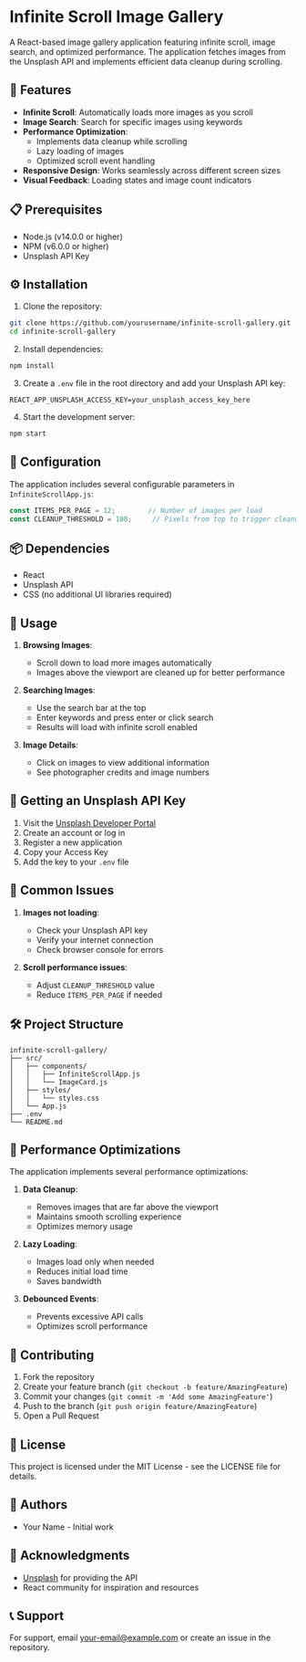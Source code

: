 # Infinite Scroll Image Gallery

A React-based image gallery application featuring infinite scroll, image search, and optimized performance. The application fetches images from the Unsplash API and implements efficient data cleanup during scrolling.

## 🚀 Features

- **Infinite Scroll**: Automatically loads more images as you scroll
- **Image Search**: Search for specific images using keywords
- **Performance Optimization**: 
  - Implements data cleanup while scrolling
  - Lazy loading of images
  - Optimized scroll event handling
- **Responsive Design**: Works seamlessly across different screen sizes
- **Visual Feedback**: Loading states and image count indicators

## 📋 Prerequisites

- Node.js (v14.0.0 or higher)
- NPM (v6.0.0 or higher)
- Unsplash API Key

## ⚙️ Installation

1. Clone the repository:
```bash
git clone https://github.com/yourusername/infinite-scroll-gallery.git
cd infinite-scroll-gallery
```

2. Install dependencies:
```bash
npm install
```

3. Create a `.env` file in the root directory and add your Unsplash API key:
```env
REACT_APP_UNSPLASH_ACCESS_KEY=your_unsplash_access_key_here
```

4. Start the development server:
```bash
npm start
```

## 🔧 Configuration

The application includes several configurable parameters in `InfiniteScrollApp.js`:

```javascript
const ITEMS_PER_PAGE = 12;        // Number of images per load
const CLEANUP_THRESHOLD = 100;     // Pixels from top to trigger cleanup
```

## 📦 Dependencies

- React
- Unsplash API
- CSS (no additional UI libraries required)

## 🎯 Usage

1. **Browsing Images**:
   - Scroll down to load more images automatically
   - Images above the viewport are cleaned up for better performance

2. **Searching Images**:
   - Use the search bar at the top
   - Enter keywords and press enter or click search
   - Results will load with infinite scroll enabled

3. **Image Details**:
   - Click on images to view additional information
   - See photographer credits and image numbers

## 🔑 Getting an Unsplash API Key

1. Visit the [Unsplash Developer Portal](https://unsplash.com/developers)
2. Create an account or log in
3. Register a new application
4. Copy your Access Key
5. Add the key to your `.env` file

## 🚫 Common Issues

1. **Images not loading**:
   - Check your Unsplash API key
   - Verify your internet connection
   - Check browser console for errors

2. **Scroll performance issues**:
   - Adjust `CLEANUP_THRESHOLD` value
   - Reduce `ITEMS_PER_PAGE` if needed

## 🛠️ Project Structure

```
infinite-scroll-gallery/
├── src/
│   ├── components/
│   │   ├── InfiniteScrollApp.js
│   │   └── ImageCard.js
│   ├── styles/
│   │   └── styles.css
│   └── App.js
├── .env
└── README.md
```

## 🔄 Performance Optimizations

The application implements several performance optimizations:

1. **Data Cleanup**:
   - Removes images that are far above the viewport
   - Maintains smooth scrolling experience
   - Optimizes memory usage

2. **Lazy Loading**:
   - Images load only when needed
   - Reduces initial load time
   - Saves bandwidth

3. **Debounced Events**:
   - Prevents excessive API calls
   - Optimizes scroll performance

## 🤝 Contributing

1. Fork the repository
2. Create your feature branch (`git checkout -b feature/AmazingFeature`)
3. Commit your changes (`git commit -m 'Add some AmazingFeature'`)
4. Push to the branch (`git push origin feature/AmazingFeature`)
5. Open a Pull Request

## 📝 License

This project is licensed under the MIT License - see the LICENSE file for details.

## 👥 Authors

- Your Name - Initial work

## 🙏 Acknowledgments

- [Unsplash](https://unsplash.com) for providing the API
- React community for inspiration and resources

## 📞 Support

For support, email your-email@example.com or create an issue in the repository.
